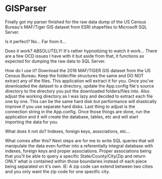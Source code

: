 # GISParser

Finally got my parser finished for the raw data dump of the US Census Bureau's MAF/Tiger GIS dataset from ESRI shapefiles to Microsoft SQL Server.

Is it perfect? No... Far from it...

Does it work? ABSOLUTELY! It's rather hypnotizing to watch it work... There are a few OCD issues I have with it but aside from that, it functions as expected for dumping the raw data to SQL Server.

How do I use it?
Download the 2016 MAF/TIGER GIS dataset from the US Census Bureau. Keep the folder/file structures the same and DO NOT extract any of the files. This application will extract it for you. Once you've downloaded the dataset to a directory, update the App.config file's source directory to the directory you put the downloaded folders/files into. Also adjust the working directory as I was lazy and decided to extract each file one by one. This can be the same hard disk but performance will drastically improve if you use separate hard disks. Last thing to adjust is the connection string in the App.config. Once those things are done, run the application and it will create the database, tables, etc and will start importing the data for you.

What does it not do?
Indexes, foreign keys, associations, etc...

What comes after this?
Next steps are for me to write SQL queries that will manipulate the data even further into a referentially integral database with indexes, foreign keys and proper associations. Proper associations being that you'll be able to query a specific State/County/City/Zip and return ONLY what is contained within those boundaries instead of each piece being separated on it's own. IE: A zip code can extend between two cities and you only want the zip code for one specific city.
